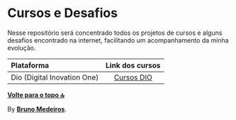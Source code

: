 # Cursos e Desafios

Nesse repositório será concentrado todos os projetos de cursos e alguns desafios encontrado na internet, facilitando um acompanhamento da minha evolução.

| Plataforma                  |        Link dos cursos        |
| :-------------------------- | :---------------------------: |
| Dio (Digital Inovation One) | [Cursos DIO](./Dio/README.md) |

<p>
<strong>
<a href="#top">Volte para o topo 🔝</a>
</strong>
</p>

By **[Bruno Medeiros](https://github.com/BrunoMedeiros14)**.
